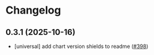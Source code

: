 # Changelog

## 0.3.1 (2025-10-16)

* [universal] add chart version shields to readme ([#398](https://github.com/CloudPirates-io/helm-charts/pull/398))
